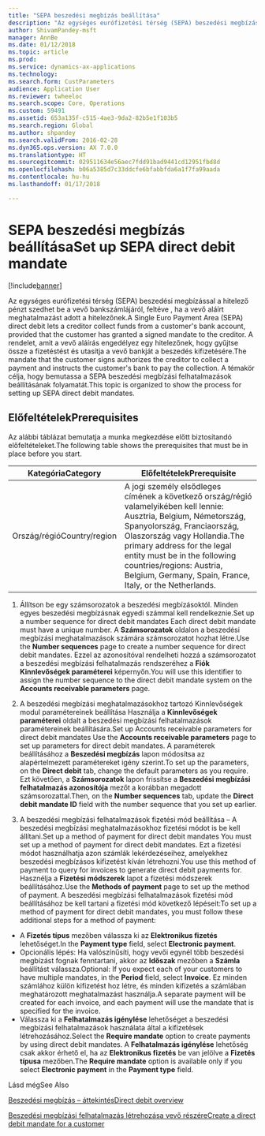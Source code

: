 ```yaml
---
title: "SEPA beszedési megbízás beállítása"
description: "Az egységes eurófizetési térség (SEPA) beszedési megbízással a hitelező pénzt szedhet be a vevő bankszámlájáról, feltéve , ha a vevő aláírt meghatalmazást adott a hitelezőnek."
author: ShivamPandey-msft
manager: AnnBe
ms.date: 01/12/2018
ms.topic: article
ms.prod: 
ms.service: dynamics-ax-applications
ms.technology: 
ms.search.form: CustParameters
audience: Application User
ms.reviewer: twheeloc
ms.search.scope: Core, Operations
ms.custom: 59491
ms.assetid: 653a135f-c515-4ae3-9da2-82b5e1f103b5
ms.search.region: Global
ms.author: shpandey
ms.search.validFrom: 2016-02-28
ms.dyn365.ops.version: AX 7.0.0
ms.translationtype: HT
ms.sourcegitcommit: 029511634e56aec7fdd91bad9441cd12951fbd8d
ms.openlocfilehash: b06a5385d7c33ddcfe6bfabbfda6a1f7fa99aada
ms.contentlocale: hu-hu
ms.lasthandoff: 01/17/2018

---
```


# <a name="set-up-sepa-direct-debit-mandate"></a><span data-ttu-id="7a16b-103">SEPA beszedési megbízás beállítása</span><span class="sxs-lookup"><span data-stu-id="7a16b-103">Set up SEPA direct debit mandate</span></span>

[!include[banner](../includes/banner.md)]


<span data-ttu-id="7a16b-104">Az egységes eurófizetési térség (SEPA) beszedési megbízással a hitelező pénzt szedhet be a vevő bankszámlájáról, feltéve , ha a vevő aláírt meghatalmazást adott a hitelezőnek.</span><span class="sxs-lookup"><span data-stu-id="7a16b-104">A Single Euro Payment Area (SEPA) direct debit lets a creditor collect funds from a customer's bank account, provided that the customer has granted a signed mandate to the creditor.</span></span> <span data-ttu-id="7a16b-105">A rendelet, amit a vevő aláírás engedélyez egy hitelezőnek, hogy gyűjtse össze a fizetéstést és utasítja a vevő bankját a beszedés kifizetésére.</span><span class="sxs-lookup"><span data-stu-id="7a16b-105">The mandate that the customer signs authorizes the creditor to collect a payment and instructs the customer's bank to pay the collection.</span></span> <span data-ttu-id="7a16b-106">A témakör célja, hogy bemutassa a SEPA beszedési megbízási felhatalmazások beállításának folyamatát.</span><span class="sxs-lookup"><span data-stu-id="7a16b-106">This topic is organized to show the process for setting up SEPA direct debit mandates.</span></span>

## <a name="prerequisites"></a><span data-ttu-id="7a16b-107">Előfeltételek</span><span class="sxs-lookup"><span data-stu-id="7a16b-107">Prerequisites</span></span>
<span data-ttu-id="7a16b-108">Az alábbi táblázat bemutatja a munka megkezdése előtt biztosítandó előfeltételeket.</span><span class="sxs-lookup"><span data-stu-id="7a16b-108">The following table shows the prerequisites that must be in place before you start.</span></span>

| <span data-ttu-id="7a16b-109">Kategória</span><span class="sxs-lookup"><span data-stu-id="7a16b-109">Category</span></span>       | <span data-ttu-id="7a16b-110">Előfeltételek</span><span class="sxs-lookup"><span data-stu-id="7a16b-110">Prerequisite</span></span>                                                                                                                                              |
|----------------|-----------------------------------------------------------------------------------------------------------------------------------------------------------|
| <span data-ttu-id="7a16b-111">Ország/régió</span><span class="sxs-lookup"><span data-stu-id="7a16b-111">Country/region</span></span> | <span data-ttu-id="7a16b-112">A jogi személy elsődleges címének a következő ország/régió valamelyikében kell lennie: Ausztria, Belgium, Németország, Spanyolország, Franciaország, Olaszország vagy Hollandia.</span><span class="sxs-lookup"><span data-stu-id="7a16b-112">The primary address for the legal entity must be in the following countries/regions: Austria, Belgium, Germany, Spain, France, Italy, or the Netherlands.</span></span> |

1. <span data-ttu-id="7a16b-113">Állítson be egy számsorozatok a beszedési megbízásoktól. Minden egyes beszedési megbízásnak egyedi számmal kell rendelkeznie.</span><span class="sxs-lookup"><span data-stu-id="7a16b-113">Set up a number sequence for direct debit mandates Each direct debit mandate must have a unique number.</span></span> <span data-ttu-id="7a16b-114">A **Számsorozatok** oldalon a beszedési megbízási meghatalmazások számára számsorozatot hozhat létre.</span><span class="sxs-lookup"><span data-stu-id="7a16b-114">Use the **Number sequences** page to create a number sequence for direct debit mandates.</span></span> <span data-ttu-id="7a16b-115">Ezzel az azonosítóval rendelheti hozzá a számsorozatot a beszedési megbízási felhatalmazás rendszeréhez a **Fiók Kinnlevőségek paraméterei** képernyőn.</span><span class="sxs-lookup"><span data-stu-id="7a16b-115">You will use this identifier to assign the number sequence to the direct debit mandate system on the **Accounts receivable parameters** page.</span></span>

2. <span data-ttu-id="7a16b-116">A beszedési megbízási meghatalmazásokhoz tartozó Kinnlevőségek modul paramétereinek beállítása Használja a **Kinnlevőségek paraméterei** oldalt a beszedési megbízási felhatalmazások paramétereinek beállítására.</span><span class="sxs-lookup"><span data-stu-id="7a16b-116">Set up Accounts receivable parameters for direct debit mandates Use the **Accounts receivable parameters** page to set up parameters for direct debit mandates.</span></span> <span data-ttu-id="7a16b-117">A paraméterek beállításához a **Beszedési megbízás** lapon módosítsa az alapértelmezett paramétereket igény szerint.</span><span class="sxs-lookup"><span data-stu-id="7a16b-117">To set up the parameters, on the **Direct debit** tab, change the default parameters as you require.</span></span> <span data-ttu-id="7a16b-118">Ezt követően, a **Számsorozatok** lapon frissítse a **Beszedési megbízási felhatalmazás azonosítója** mezőt a korábban megadott számsorozattal.</span><span class="sxs-lookup"><span data-stu-id="7a16b-118">Then, on the **Number sequences** tab, update the **Direct debit mandate ID** field with the number sequence that you set up earlier.</span></span>

3. <span data-ttu-id="7a16b-119">A beszedési megbízási felhatalmazások fizetési mód beállítása – A beszedési megbízási meghatalmazásokhoz fizetési módot is be kell állítani.</span><span class="sxs-lookup"><span data-stu-id="7a16b-119">Set up a method of payment for direct debit mandates You must set up a method of payment for direct debit mandates.</span></span> <span data-ttu-id="7a16b-120">Ezt a fizetési módot használhatja azon számlák lekérdezéseihez, amelyekhez beszedési megbízásos kifizetést kíván létrehozni.</span><span class="sxs-lookup"><span data-stu-id="7a16b-120">You use this method of payment to query for invoices to generate direct debit payments for.</span></span> <span data-ttu-id="7a16b-121">Hasznélja a **Fizetési módszerek** lapot a fizetési módszerek beállításához.</span><span class="sxs-lookup"><span data-stu-id="7a16b-121">Use the **Methods of payment** page to set up the method of payment.</span></span> <span data-ttu-id="7a16b-122">A beszedési megbízási felhatalmazások fizetési mód beállításához be kell tartani a fizetési mód következő lépéseit:</span><span class="sxs-lookup"><span data-stu-id="7a16b-122">To set up a method of payment for direct debit mandates, you must follow these additional steps for a method of payment:</span></span>

-   <span data-ttu-id="7a16b-123">A **Fizetés típus** mezőben válassza ki az **Elektronikus fizetés** lehetőséget.</span><span class="sxs-lookup"><span data-stu-id="7a16b-123">In the **Payment type** field, select **Electronic payment**.</span></span>
-   <span data-ttu-id="7a16b-124">Opcionális lépés: Ha valószínűsíti, hogy vevői egynél több beszedési megbízást fognak fenntartani, akkor az **Időszak** mezőben a **Számla** beállítást válassza.</span><span class="sxs-lookup"><span data-stu-id="7a16b-124">Optional: If you expect each of your customers to have multiple mandates, in the **Period** field, select **Invoice**.</span></span> <span data-ttu-id="7a16b-125">Ez minden számlához külön kifizetést hoz létre, és minden kifizetés a számlában meghatározott meghatalmazást használja.</span><span class="sxs-lookup"><span data-stu-id="7a16b-125">A separate payment will be created for each invoice, and each payment will use the mandate that is specified for the invoice.</span></span>
-   <span data-ttu-id="7a16b-126">Válassza ki a **Felhatalmazás igénylése** lehetőséget a beszedési megbízási felhatalmazások használata által a kifizetések létrehozásához.</span><span class="sxs-lookup"><span data-stu-id="7a16b-126">Select the **Require mandate** option to create payments by using direct debit mandates.</span></span> <span data-ttu-id="7a16b-127">A **Felhatalmazás igénylése** lehetőség csak akkor érhető el, ha az **Elektronikus fizetés** be van jelölve a **Fizetés típusa** mezőben.</span><span class="sxs-lookup"><span data-stu-id="7a16b-127">The **Require mandate** option is available only if you select **Electronic payment** in the **Payment type** field.</span></span>

<span data-ttu-id="7a16b-128">Lásd még</span><span class="sxs-lookup"><span data-stu-id="7a16b-128">See Also</span></span>

[<span data-ttu-id="7a16b-129">Beszedési megbízás – áttekintés</span><span class="sxs-lookup"><span data-stu-id="7a16b-129">Direct debit overview</span></span>](sepa-direct-debit-overview.md) 

[<span data-ttu-id="7a16b-130">Beszedési megbízási felhatalmazás létrehozása vevő részére</span><span class="sxs-lookup"><span data-stu-id="7a16b-130">Create a direct debit mandate for a customer</span></span>](tasks/create-direct-debit-mandate-customer.md) 


